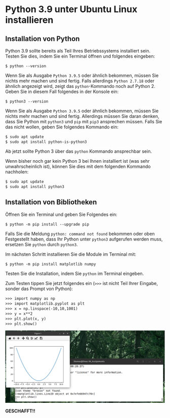 # Python 3.9 unter Ubuntu Linux installieren

## Installation von Python

Python 3.9 sollte bereits als Teil Ihres Betriebssystems installiert sein. Testen Sie dies, indem Sie ein Terminal öffnen und folgendes eingeben:

```console
$ python --version
```

Wenn Sie als Ausgabe `Python 3.9.5` oder ähnlich bekommen, müssen Sie nichts mehr machen und sind fertig. Falls allerdings `Python 2.7.18` oder ähnlich angezeigt wird, zeigt das `python`-Kommando noch auf Python 2. Geben Sie in diesem Fall folgendes in der Konsole ein:

```console
$ python3 --version
```

Wenn Sie als Ausgabe `Python 3.9.5` oder ähnlich bekommen, müssen Sie nichts mehr machen und sind fertig. Allerdings müssen Sie daran denken, dass Sie Python mit `python3` und `pip` mit `pip3` ansprechen müssen. Falls Sie das nicht wollen, geben Sie folgendes Kommando ein:

```console
$ sudo apt update
$ sudo apt install python-is-python3
```

Ab jetzt sollte Python 3 über das `python` Kommando ansprechbar sein.

Wenn bisher noch gar kein Python 3 bei Ihnen installiert ist (was sehr unwahrscheinlich ist), können Sie dies mit dem folgenden Kommando nachholen:

```console
$ sudo apt update
$ sudo apt install python3
```


## Installation von Bibliotheken

Öffnen Sie ein Terminal und geben Sie Folgendes ein:

```console
$ python -m pip install --upgrade pip
```

Falls Sie die Meldung `python: command not found` bekommen oder oben Festgestellt haben, dass Ihr Python unter `python3` aufgerufen werden muss, ersetzen Sie `python` durch `python3`.

Im nächsten Schritt installieren Sie die Module im Terminal mit:

```console
$ python -m pip install matplotlib numpy
```

Testen Sie die Installation, indem Sie `python` im Terminal eingeben.

Zum Testen tippen Sie jetzt folgendes ein (`>>>` ist nicht Teil Ihrer Eingabe, sonder das Prompt von Python):

```console
>>> import numpy as np
>>> import matplotlib.pyplot as plt
>>> x = np.linspace(-10,10,1001)
>>> y = x**2
>>> plt.plot(x, y)
>>> plt.show()
```

<img src="img/python_linux.png" width="700">

__GESCHAFFT!!__
